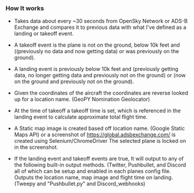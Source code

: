 ### How It works
-   Takes data about every ~30 seconds from OpenSky Network or ADS-B Exchange and compares it to previous data with what I've defined as a landing or takeoff event.
-   A takeoff event is the plane is not on the ground, below 10k feet and ((previously no data and now getting data) or was previously on the ground).

-   A landing event is previously below 10k feet and (previously getting data, no longer getting data and previously not on the ground) or (now on the ground and previously not on the ground).
-   Given the coordinates of the aircraft the coordinates are reverse looked up for a location name. (GeoPY Nomination Geolocator)
-   At the time of takeoff a takeoff time is set, which is referenced in the landing event to calculate approximate total flight time.
-   A Static map image is created based off location name. (Google Static Maps API) or a screenshot of <https://global.adsbexchange.com/> is created using Selenium/ChromeDriver The selected plane is locked on in the screenshot.
-   If the landing event and takeoff events are true, It will output to any of the following built-in output methods. (Twitter, Pushbullet, and Discord all of which can be setup and enabled in each planes config file. Outputs the location name, map image and flight time on landing. (Tweepy and "Pushbullet.py" and Discord_webhooks)
